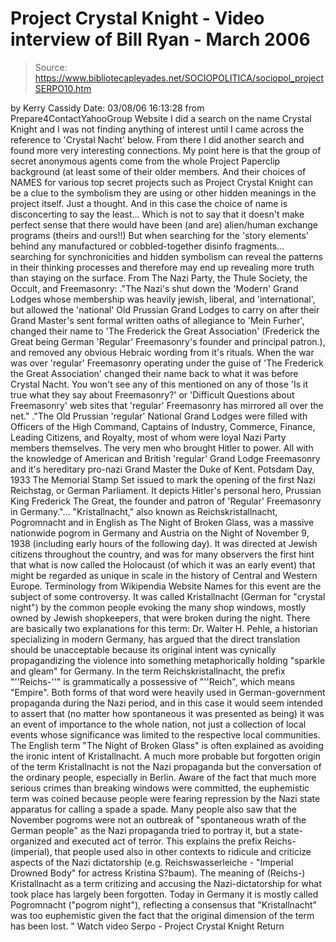 # Project Crystal Knight - Video interview of Bill Ryan - March 2006

> Source: https://www.bibliotecapleyades.net/SOCIOPOLITICA/sociopol_projectSERPO10.htm

by Kerry Cassidy Date: 03/08/06 16:13:28
from Prepare4ContactYahooGroup Website
I did a search on the name Crystal Knight and I was not finding anything of interest until I came across the reference to 'Crystal Nacht' below. From there I did another search and found more very interesting connections. My point here is that the group of secret anonymous agents come from the whole Project Paperclip background (at least some of their older members. And their choices of NAMES for various top secret projects such as Project Crystal Knight can be a clue to the symbolism they are using or other hidden meanings in the project itself. Just a thought. And in this case the choice of name is disconcerting to say the least... Which is not to say that it doesn't make perfect sense that there would have been (and are) alien/human exchange programs (theirs and ours!!) But when searching for the 'story elements' behind any manufactured or cobbled-together disinfo fragments... searching for synchronicities and hidden symbolism can reveal the patterns in their thinking processes and therefore may end up revealing more truth than staying on the surface.
From The Nazi Party, the Thule Society, the Occult, and Freemasonry:
."The Nazi's shut down the 'Modern' Grand Lodges whose membership was heavily jewish, liberal, and 'international', but allowed the 'national' Old Prussian Grand Lodges to carry on after their Grand Master's sent formal written oaths of allegiance to 'Mein Furher', changed their name to 'The Frederick the Great Association' (Frederick the Great being German 'Regular' Freemasonry's founder and principal patron.), and removed any obvious Hebraic wording from it's rituals. When the war was over 'regular' Freemasonry operating under the guise of 'The Frederick the Great Association' changed their name back to what it was before Crystal Nacht. You won't see any of this mentioned on any of those 'Is it true what they say about Freemasonry?' or 'Difficult Questions about Freemasonry' web sites that 'regular' Freemasonry has mirrored all over the net." ."The Old Prussian 'regular' National Grand Lodges were filled with Officers of the High Command, Captains of Industry, Commerce, Finance, Leading Citizens, and Royalty, most of whom were loyal Nazi Party members themselves. The very men who brought Hitler to power. All with the knowledge of American and British 'regular' Grand Lodge Freemasonry and it's hereditary pro-nazi Grand Master the Duke of Kent. Potsdam Day, 1933 The Memorial Stamp Set issued to mark the opening of the first Nazi Reichstag, or German Parliament. It depicts Hitler's personal hero, Prussian King Frederick The Great, the founder and patron of 'Regular' Freemasonry in Germany."... "Kristallnacht," also known as Reichskristallnacht, Pogromnacht and in English as The Night of Broken Glass, was a massive nationwide pogrom in Germany and Austria on the Night of November 9, 1938 (including early hours of the following day). It was directed at Jewish citizens throughout the country, and was for many observers the first hint that what is now called the Holocaust (of which it was an early event) that might be regarded as unique in scale in the history of Central and Western Europe.
Terminology
from Wikipendia Website
Names for this event are the subject of some controversy. It was called Kristallnacht (German for "crystal night") by the common people evoking the many shop windows, mostly owned by Jewish shopkeepers, that were broken during the night. There are basically two explanations for this term: Dr. Walter H. Pehle, a historian specializing in modern Germany, has argued that the direct translation should be unacceptable because its original intent was cynically propagandizing the violence into something metaphorically holding "sparkle and gleam" for Germany. In the term Reichskristallnacht, the prefix "''Reichs-''" is grammatically a possessive of "''Reich", which means "Empire". Both forms of that word were heavily used in German-government propaganda during the Nazi period, and in this case it would seem intended to assert that (no matter how spontaneous it was presented as being) it was an event of importance to the whole nation, not just a collection of local events whose significance was limited to the respective local communities. The English term "The Night of Broken Glass" is often explained as avoiding the ironic intent of Kristallnacht. A much more probable but forgotten origin of the term Kristallnacht is not the Nazi propaganda but the conversation of the ordinary people, especially in Berlin. Aware of the fact that much more serious crimes than breaking windows were committed, the euphemistic term was coined because people were fearing repression by the Nazi state apparatus for calling a spade a spade.
Many people also saw that the November pogroms were not an outbreak of "spontaneous wrath of the German people" as the Nazi propaganda tried to portray it, but a state-organized and executed act of terror. This explains the prefix Reichs- (imperial), that people used also in other contexts to ridicule and criticize aspects of the Nazi dictatorship (e.g. Reichswasserleiche - "Imperial Drowned Body" for actress Kristina S?baum). The meaning of (Reichs-) Kristallnacht as a term critizing and accusing the Nazi-dictatorship for what took place has largely been forgotten. Today in Germany it is mostly called Pogromnacht ("pogrom night"), reflecting a consensus that "Kristallnacht" was too euphemistic given the fact that the original dimension of the term has been lost. "
Watch video Serpo - Project Crystal Knight
Return
